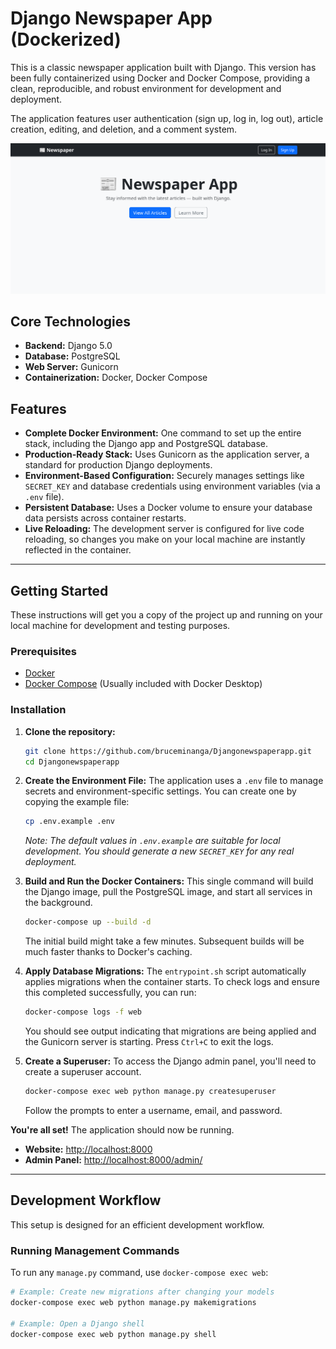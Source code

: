 # Django Newspaper App (Dockerized)

This is a classic newspaper application built with Django. This version has been fully containerized using Docker and Docker Compose, providing a clean, reproducible, and robust environment for development and deployment.

The application features user authentication (sign up, log in, log out), article creation, editing, and deletion, and a comment system.

![Newspaper App Screenshot](https://github.com/bruceminanga/Djangonewspaperapp/blob/main/screenshots/home.png)

## Core Technologies

- **Backend:** Django 5.0
- **Database:** PostgreSQL
- **Web Server:** Gunicorn
- **Containerization:** Docker, Docker Compose

## Features

- **Complete Docker Environment:** One command to set up the entire stack, including the Django app and PostgreSQL database.
- **Production-Ready Stack:** Uses Gunicorn as the application server, a standard for production Django deployments.
- **Environment-Based Configuration:** Securely manages settings like `SECRET_KEY` and database credentials using environment variables (via a `.env` file).
- **Persistent Database:** Uses a Docker volume to ensure your database data persists across container restarts.
- **Live Reloading:** The development server is configured for live code reloading, so changes you make on your local machine are instantly reflected in the container.

---

## Getting Started

These instructions will get you a copy of the project up and running on your local machine for development and testing purposes.

### Prerequisites

- [Docker](https://www.docker.com/get-started)
- [Docker Compose](https://docs.docker.com/compose/install/) (Usually included with Docker Desktop)

### Installation

1.  **Clone the repository:**

    ```bash
    git clone https://github.com/bruceminanga/Djangonewspaperapp.git
    cd Djangonewspaperapp
    ```

2.  **Create the Environment File:**
    The application uses a `.env` file to manage secrets and environment-specific settings. You can create one by copying the example file:

    ```bash
    cp .env.example .env
    ```

    _Note: The default values in `.env.example` are suitable for local development. You should generate a new `SECRET_KEY` for any real deployment._

3.  **Build and Run the Docker Containers:**
    This single command will build the Django image, pull the PostgreSQL image, and start all services in the background.

    ```bash
    docker-compose up --build -d
    ```

    The initial build might take a few minutes. Subsequent builds will be much faster thanks to Docker's caching.

4.  **Apply Database Migrations:**
    The `entrypoint.sh` script automatically applies migrations when the container starts. To check logs and ensure this completed successfully, you can run:

    ```bash
    docker-compose logs -f web
    ```

    You should see output indicating that migrations are being applied and the Gunicorn server is starting. Press `Ctrl+C` to exit the logs.

5.  **Create a Superuser:**
    To access the Django admin panel, you'll need to create a superuser account.
    ```bash
    docker-compose exec web python manage.py createsuperuser
    ```
    Follow the prompts to enter a username, email, and password.

**You're all set!** The application should now be running.

- **Website:** [http://localhost:8000](http://localhost:8000)
- **Admin Panel:** [http://localhost:8000/admin/](http://localhost:8000/admin/)

---

## Development Workflow

This setup is designed for an efficient development workflow.

### Running Management Commands

To run any `manage.py` command, use `docker-compose exec web`:

```bash
# Example: Create new migrations after changing your models
docker-compose exec web python manage.py makemigrations

# Example: Open a Django shell
docker-compose exec web python manage.py shell
```
